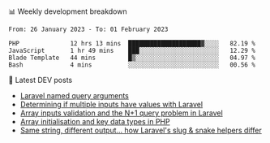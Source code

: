 📊 Weekly development breakdown
<!--START_SECTION:waka-->

```text
From: 26 January 2023 - To: 01 February 2023

PHP              12 hrs 13 mins  ████████████████████▓░░░░   82.19 %
JavaScript       1 hr 49 mins    ███░░░░░░░░░░░░░░░░░░░░░░   12.29 %
Blade Template   44 mins         █▒░░░░░░░░░░░░░░░░░░░░░░░   04.97 %
Bash             4 mins          ░░░░░░░░░░░░░░░░░░░░░░░░░   00.56 %
```

<!--END_SECTION:waka-->

📕 Latest DEV posts
<!-- BLOG-POST-LIST:START -->
- [Laravel named query arguments](https://dev.to/michaelvickersuk/laravel-named-query-arguments-28kd)
- [Determining if multiple inputs have values with Laravel](https://dev.to/michaelvickersuk/determining-if-multiple-inputs-have-values-with-laravel-km6)
- [Array inputs validation and the N+1 query problem in Laravel](https://dev.to/michaelvickersuk/array-inputs-validation-and-the-n1-query-problem-in-laravel-2agb)
- [Array initialisation and key data types in PHP](https://dev.to/michaelvickersuk/array-initialisation-and-key-data-types-in-php-1e5b)
- [Same string, different output... how Laravel&#39;s slug &amp; snake helpers differ](https://dev.to/michaelvickersuk/same-string-different-output-how-laravels-slug-snake-helpers-differ-1ccj)
<!-- BLOG-POST-LIST:END -->
